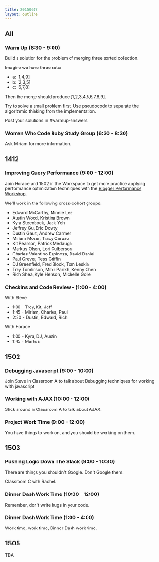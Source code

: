 ```yaml
---
title: 20150617
layout: outline
---
```


## All

### Warm Up (8:30 - 9:00)

Build a solution for the problem of merging three sorted collection.

Imagine we have three sets:

* a: [1,4,9]
* b: [2,3,5]
* c: [6,7,8]

Then the merge should produce [1,2,3,4,5,6,7,8,9].

Try to solve a small problem first. Use pseudocode to separate the algorithmic
thinking from the implementation.

Post your solutions in #warmup-answers

### Women Who Code Ruby Study Group (6:30 - 8:30)

Ask Miriam for more information.


## 1412

### Improving Query Performance (9:00 - 12:00)

Join Horace and 1502 in the Workspace to get more practice applying performance optimization techniques with the [Blogger Performance Workshop](https://github.com/turingschool/lesson_plans/blob/master/ruby_04-apis_and_scalability/blogger_performance_workshop.markdown).

We'll work in the following cross-cohort groups:

* Edward McCarthy, Minnie Lee
* Austin Wood, Kristina Brown
* Kyra Steenbock, Jack Yeh
* Jeffrey Gu, Eric Dowty
* Dustin Gault, Andrew Carmer
* Miriam Moser, Tracy Caruso
* Kit Pearson, Patrick Medaugh
* Markus Olsen, Lori Culberson
* Charles Valentino Espinoza, David Daniel
* Paul Grever, Tess Griffin
* DJ Greenfield, Fred Block, Tom Leskin
* Trey Tomlinson, Mihir Parikh, Kenny Chen
* Rich Shea, Kyle Henson, Michelle Golle

### Checkins and Code Review - (1:00 - 4:00)

With Steve 

* 1:00 - Trey, Kit, Jeff
* 1:45 - Miriam, Charles, Paul
* 2:30 - Dustin, Edward, Rich

With Horace

* 1:00 - Kyra, DJ, Austin
* 1:45 - Markus


## 1502

### Debugging Javascript (9:00 - 10:00)

Join Steve in Classroom A to talk about Debugging techniques for working with javascript.

### Working with AJAX (10:00 - 12:00)

Stick around in Classroom A to talk about AJAX.

### Project Work Time (9:00 - 12:00)

You have things to work on, and you should be working on them. 


## 1503

### Pushing Logic Down The Stack (9:00 - 10:30)

There are things you shouldn't Google. Don't Google them.

Classroom C with Rachel.

### Dinner Dash Work Time (10:30 - 12:00)

Remember, don't write bugs in your code.

### Dinner Dash Work Time (1:00 - 4:00)

Work time, work time, Dinner Dash work time.


## 1505

TBA
